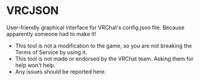 # VRCJSON

User-friendly graphical interface for VRChat's config.json file. Because apparently someone had to make it!

 - This tool is not a modification to the game, so you are not breaking the Terms of Service by using it.
 - This tool is not made or endorsed by the VRChat team. Asking them for help won't help.
 - Any issues should be reported here.